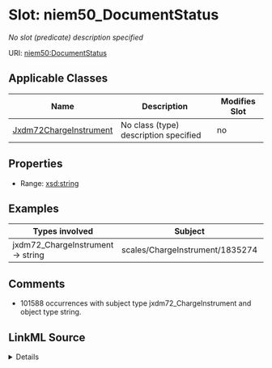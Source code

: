 

# Slot: niem50_DocumentStatus


_No slot (predicate) description specified_





URI: [niem50:DocumentStatus](http://release.niem.gov/niem/niem-core/5.0/DocumentStatus)



<!-- no inheritance hierarchy -->





## Applicable Classes

| Name | Description | Modifies Slot |
| --- | --- | --- |
| [Jxdm72ChargeInstrument](../classes/Jxdm72ChargeInstrument.md) | No class (type) description specified |  no  |







## Properties

* Range: [xsd:string](http://www.w3.org/2001/XMLSchema#string)






## Examples

| Types involved | Subject | Predicate | Object |
| --- | --- | --- | --- |
| jxdm72_ChargeInstrument → string | scales/ChargeInstrument/1835274 | niem50:DocumentStatus | Filed |


## Comments

* 101588 occurrences with subject type jxdm72_ChargeInstrument and object type string.



## LinkML Source

<details>

```yaml
name: niem50_DocumentStatus
description: No slot (predicate) description specified
comments:
- 101588 occurrences with subject type jxdm72_ChargeInstrument and object type string.
examples:
- description: jxdm72_ChargeInstrument → string
  object:
    example_object: Filed
    example_object_type: string
    example_predicate: niem50:DocumentStatus
    example_subject: scales/ChargeInstrument/1835274
    example_subject_type: jxdm72_ChargeInstrument
from_schema: scales-kg-new
rank: 1000
slot_uri: niem50:DocumentStatus
alias: niem50_DocumentStatus
domain_of:
- jxdm72_ChargeInstrument
range: string

```
</details>